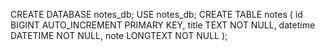 CREATE DATABASE notes_db;
USE notes_db;
CREATE TABLE notes (
    id BIGINT AUTO_INCREMENT PRIMARY KEY,
    title TEXT NOT NULL,
    datetime DATETIME NOT NULL,
    note LONGTEXT NOT NULL
);
